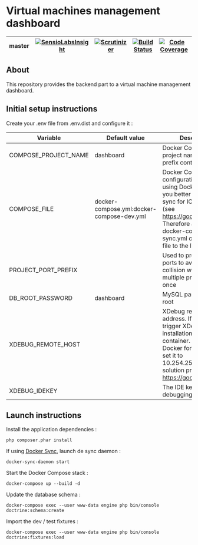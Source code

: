 # Virtual machines management dashboard

 master | [![SensioLabsInsight](https://insight.sensiolabs.com/projects/417a7fe1-ac9e-4fb9-a535-280784eca245/mini.png)](https://insight.sensiolabs.com/projects/417a7fe1-ac9e-4fb9-a535-280784eca245) | [![Scrutinizer](https://img.shields.io/scrutinizer/g/GMaissa/VmDashboard/master.svg)](https://scrutinizer-ci.com/g/GMaissa/VmDashboard/?branch=master) | [![Build Status](https://travis-ci.org/GMaissa/VmDashboard.svg?branch=master)](https://travis-ci.org/GMaissa/VmDashboard) | [![Code Coverage](https://scrutinizer-ci.com/g/GMaissa/VmDashboard/badges/coverage.png?b=master)](https://scrutinizer-ci.com/g/GMaissa/VmDashboard/?branch=master)
--------|---------|-------------|--------|----------

## About

This repository provides the backend part to a virtual machine management dashboard.

## Initial setup instructions

Create your .env file from .env.dist and configure it :

Variable             | Default value                             | Description
-------------------- | ----------------------------------------- | ----------------
COMPOSE_PROJECT_NAME | dashboard                                 | Docker Compose project name, used to prefix container names
COMPOSE_FILE         | docker-compose.yml:docker-compose-dev.yml | Docker Compose configuration files. If using Docker for Mac, you better use docker-sync for IO perf issues (see https://goo.gl/6XWF7b). Therefore add the docker-compose-sync.yml configuration file to the list
PROJECT_PORT_PREFIX  |                                           | Used to prefix exposed ports to avoid port collision when running multiple projects at once
DB_ROOT_PASSWORD     | dashboard                                 | MySQL password for root
XDEBUG_REMOTE_HOST   |                                           | XDebug remote host address. If set, will trigger XDebug installation in the engine container. When using Docker for Mac you can set it to 10.254.254.254 with solution provided on https://goo.gl/sLmuRU
XDEBUG_IDEKEY        |                                           | The IDE key used for debugging

## Launch instructions

Install the application dependencies :

    php composer.phar install

If using [Docker Sync](http://docker-sync.io), launch de sync daemon :

    docker-sync-daemon start
    
Start the Docker Compose stack :

    docker-compose up --build -d

Update the database schema :

    docker-compose exec --user www-data engine php bin/console doctrine:schema:create
    
Import the dev / test fixtures :

    docker-compose exec --user www-data engine php bin/console doctrine:fixtures:load
